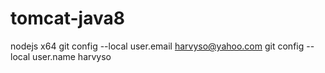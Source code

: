 # tomcat-java8
nodejs x64
git config --local user.email harvyso@yahoo.com
git config --local user.name harvyso

